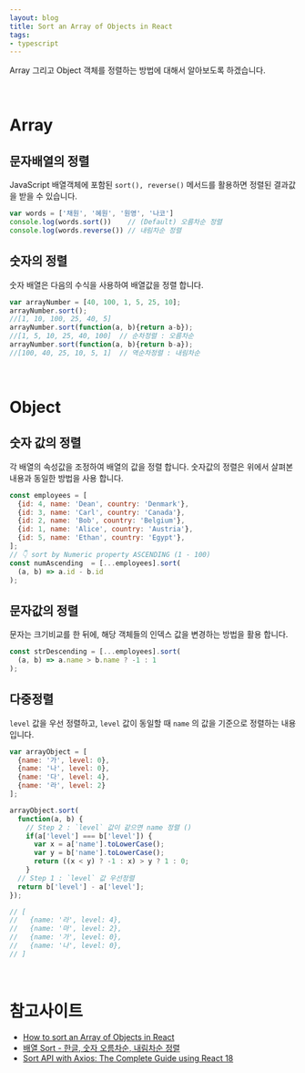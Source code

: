 ```yaml
---
layout: blog
title: Sort an Array of Objects in React
tags:
- typescript
---
```


Array 그리고 Object 객체를 정렬하는 방법에 대해서 알아보도록 하겠습니다.

<br/>

# Array
## 문자배열의 정렬
JavaScript 배열객체에 포함된 `sort(), reverse()` 메서드를 활용하면 정렬된 결과값을 받을 수 있습니다.

```javascript
var words = ['채원', '혜원', '원영', '나코']
console.log(words.sort())    // (Default) 오름차순 정렬
console.log(words.reverse()) // 내림차순 정렬
```

## 숫자의 정렬
숫자 배열은 다음의 수식을 사용하여 배열값을 정렬 합니다.

```javascript
var arrayNumber = [40, 100, 1, 5, 25, 10];
arrayNumber.sort(); 
//[1, 10, 100, 25, 40, 5]
arrayNumber.sort(function(a, b){return a-b});  
//[1, 5, 10, 25, 40, 100]  // 순차정렬 : 오름차순 
arrayNumber.sort(function(a, b){return b-a});
//[100, 40, 25, 10, 5, 1]  // 역순차정렬 : 내림차순
```

<br/>

# Object
## 숫자 값의 정렬
각 배열의 속성값을 조정하여 배열의 값을 정렬 합니다. 숫자값의 정렬은 위에서 살펴본 내용과 동일한 방법을 사용 합니다.

```javascript
const employees = [
  {id: 4, name: 'Dean', country: 'Denmark'},
  {id: 3, name: 'Carl', country: 'Canada'},
  {id: 2, name: 'Bob', country: 'Belgium'},
  {id: 1, name: 'Alice', country: 'Austria'},
  {id: 5, name: 'Ethan', country: 'Egypt'},
];
// 👇️ sort by Numeric property ASCENDING (1 - 100)
const numAscending  = [...employees].sort(
  (a, b) => a.id - b.id
);
```

## 문자값의 정렬
문자는 크기비교를 한 뒤에, 해당 객체들의 인덱스 값을 변경하는 방법을 활용 합니다.

```javascript
const strDescending = [...employees].sort(
  (a, b) => a.name > b.name ? -1 : 1
);
```

## 다중정렬
`level` 값을 우선 정렬하고, `level` 값이 동일할 때 `name` 의 값을 기준으로 정렬하는 내용 입니다.

```javascript
var arrayObject = [
  {name: '가', level: 0},
  {name: '나', level: 0},
  {name: '다', level: 4},
  {name: '라', level: 2}
];

arrayObject.sort(
  function(a, b) {
    // Step 2 : `level` 값이 같으면 name 정렬 ()
    if(a['level'] === b['level']) { 
      var x = a['name'].toLowerCase();
      var y = b['name'].toLowerCase();
      return ((x < y) ? -1 : x) > y ? 1 : 0;
    }
  // Step 1 : `level` 값 우선정렬
  return b['level'] - a['level']; 
});

// [ 
//   {name: '라', level: 4},
//   {name: '마', level: 2},
//   {name: '가', level: 0},
//   {name: '나', level: 0},
// ]
```

<br/>

# 참고사이트
- [How to sort an Array of Objects in React](https://bobbyhadz.com/blog/react-sort-array-of-objects)
- [배열 Sort - 한글, 숫자 오름차순, 내림차순 정렬](https://mylife365.tistory.com/307)
- [Sort API with Axios: The Complete Guide using React 18](https://mehulgarg22.medium.com/sort-api-data-effortlessly-with-axios-the-complete-guide-using-react-18-14-0v-52fd8b49f25e)
